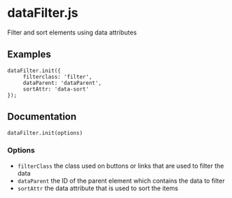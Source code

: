 # dataFilter.js
Filter and sort elements using data attributes

## Examples
    dataFilter.init({
         filterclass: 'filter',
         dataParent: 'dataParent',
         sortAttr: 'data-sort'
    });

## Documentation

`dataFilter.init(options)`

### Options
- `filterClass` the class used on buttons or links that are used to filter the data
- `dataParent` the ID of the parent element which contains the data to filter
- `sortAttr` the data attribute that is used to sort the items
